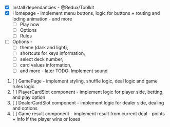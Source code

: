 - [x] Install dependancies - @Redux/Toolkit
- [x] Homepage - implement menu buttons, logic for buttons + routing and loding animation - and more
  - [ ] Play now
  - [ ] Options
  - [ ] Rules
- [ ] Options -
  - [ ] theme (dark and light),
  - [ ] shortcuts for keys information,
  - [ ] select deck number,
  - [ ] card values information,
  - [ ] and more - later TODO: Implement sound

1. [ ] GamePage - implement styling, shuffle logic, deal logic and game rules logic
2. [ ] PlayerCardSlot component - implement logic for player side, betting, and play option
3. [ ] DealerCardSlot component - implement logic for dealer side, dealing and  options
4. [ ] Game result component - implement result from current deal - points + info if the player wins or loses

